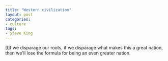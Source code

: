 ```yaml
---
title: "Western civilization"
layout: post
categories:
- culture
tags:
- Steve King
---
```


\[I\]f we disparage our roots, if we disparage what makes this a great nation, then we'll lose the formula for being an even greater nation.